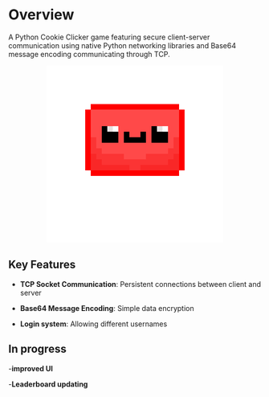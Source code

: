# Overview
A Python Cookie Clicker game featuring secure client-server communication using native Python networking libraries and Base64 message encoding communicating through TCP.
<p align="center">
  <img src="images/BlobAnimations/largerJeff.png" alt="Blob" />
</p>

## Key Features

- **TCP Socket Communication**: Persistent connections between client and server

- **Base64 Message Encoding**: Simple data encryption

- **Login system**: Allowing different usernames

## In progress

-**improved UI**

-**Leaderboard updating** 
